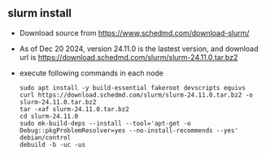 


## slurm install ##

* Download source from https://www.schedmd.com/download-slurm/

* As of Dec 20 2024, version 24.11.0 is the lastest version, and download url is https://download.schedmd.com/slurm/slurm-24.11.0.tar.bz2  

* execute following commands in each node
  ```
  sudo apt install -y build-essential fakeroot devscripts equivs
  curl https://download.schedmd.com/slurm/slurm-24.11.0.tar.bz2 -o slurm-24.11.0.tar.bz2
  tar -xaf slurm-24.11.0.tar.bz2
  cd slurm-24.11.0
  sudo mk-build-deps --install --tool='apt-get -o Debug::pkgProblemResolver=yes --no-install-recommends --yes' debian/control
  debuild -b -uc -us
  ```



